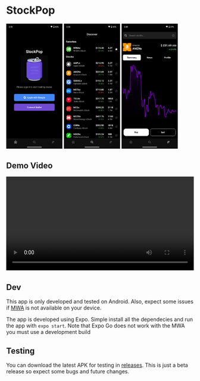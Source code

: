 # StockPop

<div>
  <img src="./screenshots/home.png" alt="Home Screen" width="30%" />
  <img src="./screenshots/discovery.png" alt="Discovery Screen" width="30%" />
  <img src="./screenshots/swap.png" alt="Swap Screen" width="30%" />
</div>

## Demo Video

<video width="100%" controls>
  <source src="./screenshots/sample.mp4" type="video/mp4">
  Your browser does not support the video tag.
</video>

## Dev

This app is only developed and tested on Android. Also, expect some issues if [MWA](https://docs.solanamobile.com/developers/mobile-wallet-adapter) is not available on your device.

The app is developed using Expo. Simple install all the dependecies and run the app with `expo start`. Note that Expo Go does not work with the MWA you must use a development build

## Testing

You can download the latest APK for testing in [releases](https://github.com/SC4RECOIN/StockPop/releases). This is just a beta release so expect some bugs and future changes.
